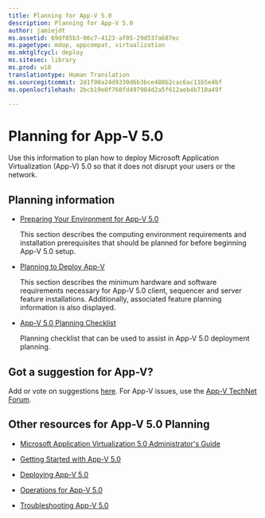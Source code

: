```yaml
---
title: Planning for App-V 5.0
description: Planning for App-V 5.0
author: jamiejdt
ms.assetid: 69df85b3-06c7-4123-af05-29d537a687ec
ms.pagetype: mdop, appcompat, virtualization
ms.mktglfcycl: deploy
ms.sitesec: library
ms.prod: w10
translationtype: Human Translation
ms.sourcegitcommit: 2d1f98a24d9330d6b3bce488b2cac6ac11b5e4bf
ms.openlocfilehash: 2bcb19e0f768fd497984d2a5f612aeb4b710a49f

---
```



# Planning for App-V 5.0


Use this information to plan how to deploy Microsoft Application Virtualization (App-V) 5.0 so that it does not disrupt your users or the network.

## Planning information


-   [Preparing Your Environment for App-V 5.0](preparing-your-environment-for-app-v-50.md)

    This section describes the computing environment requirements and installation prerequisites that should be planned for before beginning App-V 5.0 setup.

-   [Planning to Deploy App-V](planning-to-deploy-app-v.md)

    This section describes the minimum hardware and software requirements necessary for App-V 5.0 client, sequencer and server feature installations. Additionally, associated feature planning information is also displayed.

-   [App-V 5.0 Planning Checklist](app-v-50-planning-checklist.md)

    Planning checklist that can be used to assist in App-V 5.0 deployment planning.

## Got a suggestion for App-V?


Add or vote on suggestions [here](http://appv.uservoice.com/forums/280448-microsoft-application-virtualization). For App-V issues, use the [App-V TechNet Forum](https://social.technet.microsoft.com/Forums/home?forum=mdopappv).

## <a href="" id="other-resources-for-app-v-5-0-planning-"></a>Other resources for App-V 5.0 Planning


-   [Microsoft Application Virtualization 5.0 Administrator's Guide](microsoft-application-virtualization-50-administrators-guide.md)

-   [Getting Started with App-V 5.0](getting-started-with-app-v-50--rtm.md)

-   [Deploying App-V 5.0](deploying-app-v-50.md)

-   [Operations for App-V 5.0](operations-for-app-v-50.md)

-   [Troubleshooting App-V 5.0](troubleshooting-app-v-50.md)

 

 








<!--HONumber=Jun16_HO4-->


